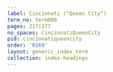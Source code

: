 ```yaml
---
label: Cincinnati ("Queen City")
term_no: term800
pages: 217|277
no_spaces: CincinnatiQueenCity
pid: cincinnatiqueencity
order: '0169'
layout: generic_index_term
collection: index-headings
---
```

